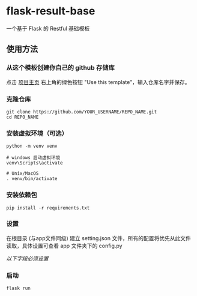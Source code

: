# flask-result-base

一个基于 Flask 的 Restful 基础模板

## 使用方法

### 从这个模板创建你自己的 github 存储库

点击 [项目主页](https://github.com/oOxianOo/flask-restful-base) 右上角的绿色按钮 "Use this template"，输入仓库名字并保存。

### 克隆仓库

```
git clone https://github.com/YOUR_USERNAME/REPO_NAME.git
cd REPO_NAME
```

### 安装虚拟环境（可选）

```
python -m venv venv

# windows 启动虚拟环境
venv\Scripts\activate

# Unix/MacOS
. venv/bin/activate
```

### 安装依赖包

```shell script
pip install -r requirements.txt
```

### 设置

在根目录 (与app文件同级) 建立 setting.json 文件，所有的配置将优先从此文件读取，具体设置可查看 app 文件夹下的 config.py

*以下字段必须设置*



### 启动

```shell script
flask run
```

